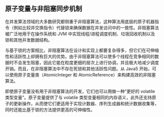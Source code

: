 ## 原子变量与非阻塞同步机制 ##

在并发算法领域的大多数研究都侧重于非阻塞算法，这种算法用底层的原子机器指令（例如比较并交换指令）代替锁来确保数据在并发访问中的一致性。非阻塞算法被广泛地用于在操作系统和 JVM 中实现线程/进程调度机制、垃圾回收机制以及锁和其他并发数据结构。

与基于锁的方案相比，非阻塞算法在设计和实现上都要复杂得多，但它们在可伸缩性和活跃性上却拥有巨大的优势。由于非阻塞算法可以使多个线程在竞争相同的数据时不会发生阻塞，因此它能在粒度更细的层次上进行协调，并且极大地减少调度开销。而且，在非阻塞算法中不存在死锁和其他活跃性问题。从 Java5 开始，可以使用原子变量类（AtomicInteger 和 AtomicReference）来构建高效的非阻塞算法。

即使原子变量没有用于非阻塞算法的开发，它们也可以用做一种“更好的 volatile 类型变量”。原子变量提供了与 volatile 类型变量相同的内存语义，此外还支持原子的更新操作，从而使它们更适用于实现计数器、序列生成器和统计数据收集等，同时还能比基于锁的方法提供更高的可伸缩性。